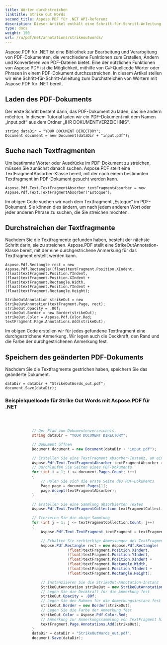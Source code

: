 ```yaml
---
title: Wörter durchstreichen
linktitle: Strike Out Words
second_title: Aspose.PDF für .NET API-Referenz
description: Dieser Artikel enthält eine Schritt-für-Schritt-Anleitung zur Verwendung von Aspose.PDF für die Funktion „Wörter durchstreichen“ in .NET, einschließlich Schritt-für-Schritt-Anleitung und Erklärungen
type: docs
weight: 150
url: /ru/pdf/net/annotations/strikeoutwords/
---
```

Aspose.PDF für .NET ist eine Bibliothek zur Bearbeitung und Verarbeitung von PDF-Dokumenten, die verschiedene Funktionen zum Erstellen, Ändern und Konvertieren von PDF-Dateien bietet. Eine der nützlichen Funktionen von Aspose.PDF ist die Möglichkeit, mithilfe von C#-Quellcode Wörter oder Phrasen in einem PDF-Dokument durchzustreichen. In diesem Artikel stellen wir eine Schritt-für-Schritt-Anleitung zum Durchstreichen von Wörtern mit Aspose.PDF für .NET bereit.

## Laden des PDF-Dokuments
Der erste Schritt besteht darin, das PDF-Dokument zu laden, das Sie ändern möchten. In diesem Tutorial laden wir ein PDF-Dokument mit dem Namen „input.pdf“ aus dem Ordner „IHR DOKUMENTVERZEICHNIS“. 

```
string dataDir = "YOUR DOCUMENT DIRECTORY";
Document document = new Document(dataDir + "input.pdf");
```

## Suche nach Textfragmenten
Um bestimmte Wörter oder Ausdrücke im PDF-Dokument zu streichen, müssen Sie zunächst danach suchen. Aspose.PDF stellt eine TextFragmentAbsorber-Klasse bereit, mit der nach einem bestimmten Textfragment im PDF-Dokument gesucht werden kann.

```
Aspose.Pdf.Text.TextFragmentAbsorber textFragmentAbsorber = new Aspose.Pdf.Text.TextFragmentAbsorber("Estoque");
```

Im obigen Code suchen wir nach dem Textfragment „Estoque“ im PDF-Dokument. Sie können dies ändern, um nach jedem anderen Wort oder jeder anderen Phrase zu suchen, die Sie streichen möchten.

## Durchstreichen der Textfragmente
Nachdem Sie die Textfragmente gefunden haben, besteht der nächste Schritt darin, sie zu streichen. Aspose.PDF stellt eine StrikeOutAnnotation-Klasse bereit, mit der eine durchgestrichene Anmerkung für das Textfragment erstellt werden kann. 

```
Aspose.Pdf.Rectangle rect = new Aspose.Pdf.Rectangle((float)textFragment.Position.XIndent, (float)textFragment.Position.YIndent, (float)textFragment.Position.XIndent + (float)textFragment.Rectangle.Width, (float)textFragment.Position.YIndent + (float)textFragment.Rectangle.Height);

StrikeOutAnnotation strikeOut = new StrikeOutAnnotation(textFragment.Page, rect);
strikeOut.Opacity = .80f;
strikeOut.Border = new Border(strikeOut);
strikeOut.Color = Aspose.Pdf.Color.Red;
textFragment.Page.Annotations.Add(strikeOut);
```

Im obigen Code erstellen wir für jedes gefundene Textfragment eine durchgestrichene Anmerkung. Wir legen auch die Deckkraft, den Rand und die Farbe der durchgestrichenen Anmerkung fest.

## Speichern des geänderten PDF-Dokuments
Nachdem Sie die Textfragmente gestrichen haben, speichern Sie das geänderte Dokument.

```
dataDir = dataDir + "StrikeOutWords_out.pdf";
document.Save(dataDir);
```

### Beispielquellcode für Strike Out Words mit Aspose.PDF für .NET


```csharp

            
            
            // Der Pfad zum Dokumentenverzeichnis.
            string dataDir = "YOUR DOCUMENT DIRECTORY";

            // Dokument öffnen
            Document document = new Document(dataDir + "input.pdf");

            // Erstellen Sie eine TextFragment Absorber-Instanz, um ein bestimmtes Textfragment zu durchsuchen
            Aspose.Pdf.Text.TextFragmentAbsorber textFragmentAbsorber = new Aspose.Pdf.Text.TextFragmentAbsorber("Estoque");
            // Durchlaufen Sie Seiten eines PDF-Dokuments
            for (int i = 1; i <= document.Pages.Count; i++)
            {
                // Holen Sie sich die erste Seite des PDF-Dokuments
                Page page = document.Pages[1];
                page.Accept(textFragmentAbsorber);
            }

            // Erstellen Sie eine Sammlung absorbierten Textes
            Aspose.Pdf.Text.TextFragmentCollection textFragmentCollection = textFragmentAbsorber.TextFragments;

            // Iterieren Sie die obige Sammlung
            for (int j = 1; j <= textFragmentCollection.Count; j++)
            {
                Aspose.Pdf.Text.TextFragment textFragment = textFragmentCollection[j];

                // Erhalten Sie rechteckige Abmessungen des TextFragment-Objekts
                Aspose.Pdf.Rectangle rect = new Aspose.Pdf.Rectangle(
                            (float)textFragment.Position.XIndent,
                            (float)textFragment.Position.YIndent,
                            (float)textFragment.Position.XIndent +
                            (float)textFragment.Rectangle.Width,
                            (float)textFragment.Position.YIndent +
                            (float)textFragment.Rectangle.Height);

                // Instanziieren Sie die StrikeOut-Annotation-Instanz
                StrikeOutAnnotation strikeOut = new StrikeOutAnnotation(textFragment.Page, rect);
                // Legen Sie die Deckkraft für die Anmerkung fest
                strikeOut.Opacity = .80f;
                // Legen Sie den Rahmen für die Anmerkungsinstanz fest
                strikeOut.Border = new Border(strikeOut);
                // Legen Sie die Farbe der Anmerkung fest
                strikeOut.Color = Aspose.Pdf.Color.Red;
                // Anmerkung zur Anmerkungssammlung von TextFragment hinzufügen
                textFragment.Page.Annotations.Add(strikeOut);
            }
            dataDir = dataDir + "StrikeOutWords_out.pdf";
            document.Save(dataDir);


        
```
